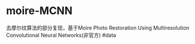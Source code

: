 # moire-MCNN
去摩尔纹算法的部分复现，基于Moire Photo Restoration Using Multiresolution  Convolutional Neural Networks(非官方)
#data
